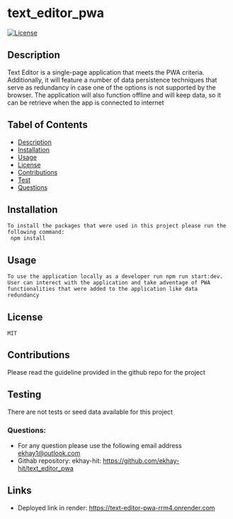 # text_editor_pwa

[![License](https://img.shields.io/badge/License-MIT-blue.svg)](https://opensource.org/licenses/MIT)
     
## Description
Text Editor is a single-page application that meets the PWA criteria. Additionally, it will feature a number of data persistence techniques that serve as redundancy in case one of the options is not supported by the browser. The application will also function offline and will keep data, so it can be retrieve when the app is connected to internet
## Tabel of Contents

* [Description](#Description)
* [Installation](#Installation)
* [Usage](#Usage)
* [License](#License)
* [Contributions](#Contributions)
* [Test](#Test)
* [Questions](#Questions)
    
## Installation 
    To install the packages that were used in this project please run the following command:
     npm install

 ## Usage
    To use the application locally as a developer run npm run start:dev. User can interect with the application and take adventage of PWA functionalities that were added to the application like data redundancy

## License
    MIT

## Contributions
Please read the guideline provided in the github repo for the project

## Testing
There are not tests or seed data available for this project


### Questions:

* For any question please use the following email address ekhay1@outlook.com
* Githab repository: ekhay-hit: https://github.com/ekhay-hit/text_editor_pwa

## Links
* Deployed link in render: https://text-editor-pwa-rrm4.onrender.com